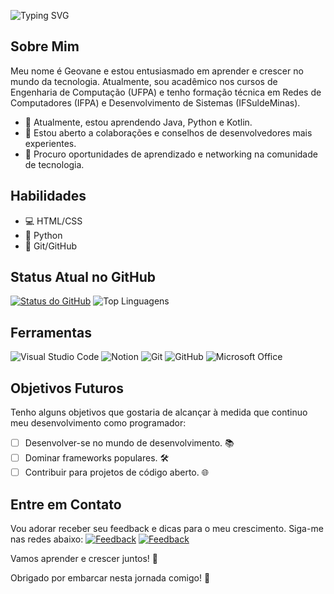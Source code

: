 ![Typing SVG](https://readme-typing-svg.herokuapp.com?font=Belanosima&weight=400&size=40&duration=4700&pause=1000&color=849EFF&background=140A2200&center=true&vCenter=true&width=1000&lines=%E2%9C%A8Welcome+to+my+GitHub%E2%9C%A8;)

## Sobre Mim

Meu nome é Geovane e estou entusiasmado em aprender e crescer no mundo da tecnologia. Atualmente, sou acadêmico nos cursos de Engenharia de Computação (UFPA) e tenho formação técnica em Redes de Computadores (IFPA) e Desenvolvimento de Sistemas (IFSuldeMinas).

- 🌱 Atualmente, estou aprendendo Java, Python e Kotlin.
- 👯 Estou aberto a colaborações e conselhos de desenvolvedores mais experientes.
- 🤝 Procuro oportunidades de aprendizado e networking na comunidade de tecnologia.

## Habilidades

- 💻 HTML/CSS
- 🐍 Python
- 📜 Git/GitHub

## Status Atual no GitHub

[![Status do GitHub](https://github-readme-stats.vercel.app/api?username=Geovane-lima&show_icons=true&count_private=true)](https://github.com/Geovane-lima) ![Top Linguagens](https://github-readme-stats.vercel.app/api/top-langs/?username=Geovane-lima&layout=compact)

## Ferramentas

![Visual Studio Code](https://img.shields.io/badge/Visual%20Studio%20Code-0078d7.svg?style=for-the-badge&logo=visual-studio-code&logoColor=white)
![Notion](https://img.shields.io/badge/Notion-%23000000.svg?style=for-the-badge&logo=notion&logoColor=white)
![Git](https://img.shields.io/badge/Git-%23F05033.svg?style=for-the-badge&logo=git&logoColor=white)
![GitHub](https://img.shields.io/badge/GitHub-%23121011.svg?style=for-the-badge&logo=github&logoColor=white)
![Microsoft Office](https://img.shields.io/badge/Microsoft%20Office-D83B01?style=for-the-badge&logo=microsoft-office&logoColor=white)

## Objetivos Futuros

Tenho alguns objetivos que gostaria de alcançar à medida que continuo meu desenvolvimento como programador:

- [ ] Desenvolver-se no mundo de desenvolvimento. 📚
- [ ] Dominar frameworks populares. 🛠️
- [ ] Contribuir para projetos de código aberto. 🌐

## Entre em Contato

Vou adorar receber seu feedback e dicas para o meu crescimento. Siga-me nas redes abaixo: [![Feedback](https://img.shields.io/badge/LinkedIn-%230077B5?style=for-the-badge&logo=linkedin)](https://www.linkedin.com/in/geovane-de-lima-duarte/) [![Feedback](https://img.shields.io/badge/Instagram-%23E4405F?style=for-the-badge&logo=instagram)](https://www.instagram.com/geo.liima_/)

Vamos aprender e crescer juntos! 🚀

Obrigado por embarcar nesta jornada comigo! 🌟
